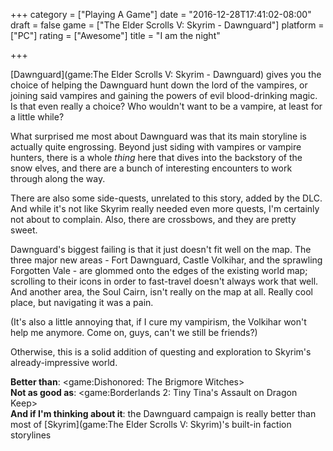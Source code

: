 +++
category = ["Playing A Game"]
date = "2016-12-28T17:41:02-08:00"
draft = false
game = ["The Elder Scrolls V: Skyrim - Dawnguard"]
platform = ["PC"]
rating = ["Awesome"]
title = "I am the night"

+++

[Dawnguard](game:The Elder Scrolls V: Skyrim - Dawnguard) gives you the choice of helping the Dawnguard hunt down the lord of the vampires, or joining said vampires and gaining the powers of evil blood-drinking magic.  Is that even really a choice?  Who wouldn't want to be a vampire, at least for a little while?

What surprised me most about Dawnguard was that its main storyline is actually quite engrossing.  Beyond just siding with vampires or vampire hunters, there is a whole <i>thing</i> here that dives into the backstory of the snow elves, and there are a bunch of interesting encounters to work through along the way.

There are also some side-quests, unrelated to this story, added by the DLC.  And while it's not like Skyrim really needed even more quests, I'm certainly not about to complain.  Also, there are crossbows, and they are pretty sweet.

Dawnguard's biggest failing is that it just doesn't fit well on the map.  The three major new areas - Fort Dawnguard, Castle Volkihar, and the sprawling Forgotten Vale - are glommed onto the edges of the existing world map; scrolling to their icons in order to fast-travel doesn't always work that well.  And another area, the Soul Cairn, isn't really on the map at all.  Really cool place, but navigating it was a pain.

(It's also a little annoying that, if I cure my vampirism, the Volkihar won't help me anymore.  Come on, guys, can't we still be friends?)

Otherwise, this is a solid addition of questing and exploration to Skyrim's already-impressive world.

<b>Better than</b>: <game:Dishonored: The Brigmore Witches>  
<b>Not as good as</b>: <game:Borderlands 2: Tiny Tina's Assault on Dragon Keep>  
<b>And if I'm thinking about it</b>: the Dawnguard campaign is really better than most of [Skyrim](game:The Elder Scrolls V: Skyrim)'s built-in faction storylines
